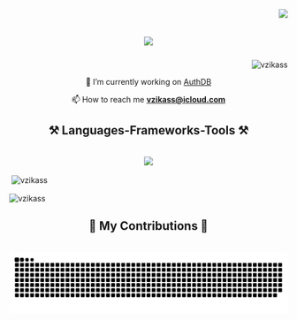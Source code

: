 <img align="right" src="https://visitor-badge.laobi.icu/badge?page_id=salesp07.salesp07" />

<h1 align="center">
    <img src="https://readme-typing-svg.herokuapp.com/?font=Righteous&size=35&center=true&vCenter=true&width=500&height=70&duration=4000&lines=Hi+There!+👋;+I'm+Ivkin+Vyacheslav!;" />
</h1>

<p align="right"> <img src="https://komarev.com/ghpvc/?username=vzikass&label=Profile%20views&color=000000&style=plastic" alt="vzikass" /> </p>

<div align="center">

🔭 I’m currently working on [AuthDB](https://github.com/vzikass/AuthDB)

📫 How to reach me **vzikass@icloud.com**

<p align="left">

</div>

<h2 align="center">⚒️ Languages-Frameworks-Tools ⚒️</h2>
<br/>
<div align="center">
    <img src="https://skillicons.dev/icons?i=golang,docker,postgres,mysql,bootstrap,html,css,vscode,github,git" />
</div>

<p>&nbsp;<img align="center" src="https://github-readme-stats.vercel.app/api?username=vzikass&show_icons=true&locale=en" alt="vzikass" /></p>

<p><img align="center" src="https://github-readme-streak-stats.herokuapp.com/?user=vzikass&" alt="vzikass" /></p>

<div align="center">
  <h2>🐍 My Contributions 🐍</h2>
  <br>
  <img alt="snake eating my contributions" src="https://raw.githubusercontent.com/vzikass/vzikass/output/github-contribution-grid-snake.svg" />
